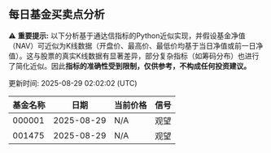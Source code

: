 ## 每日基金买卖点分析

⚠️ **重要提示:** 以下分析基于通达信指标的Python近似实现，并假设基金净值（NAV）可近似为K线数据（开盘价、最高价、最低价均基于当日净值或前一日净值）。这与股票的真实K线数据有显著差异，部分复杂指标（如筹码分布）也进行了简化近似。因此**指标的准确性受到限制，仅供参考，不构成任何投资建议。**

更新时间: 2025-08-29 02:02:02 (UTC)

| 基金名称 | 日期 | 当前价格 | 信号 |
|----------|----------|----------|------|
| 000001 | 2025-08-29 | N/A | 观望 |
| 001475 | 2025-08-29 | N/A | 观望 |
